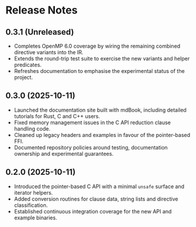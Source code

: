 # Release Notes

## 0.3.1 (Unreleased)

- Completes OpenMP 6.0 coverage by wiring the remaining combined directive variants into the IR.
- Extends the round-trip test suite to exercise the new variants and helper predicates.
- Refreshes documentation to emphasise the experimental status of the project.

## 0.3.0 (2025-10-11)

- Launched the documentation site built with mdBook, including detailed tutorials for Rust, C and C++ users.
- Fixed memory management issues in the C API reduction clause handling code.
- Cleaned up legacy headers and examples in favour of the pointer-based FFI.
- Documented repository policies around testing, documentation ownership and experimental guarantees.

## 0.2.0 (2025-10-11)

- Introduced the pointer-based C API with a minimal `unsafe` surface and iterator helpers.
- Added conversion routines for clause data, string lists and directive classification.
- Established continuous integration coverage for the new API and example binaries.
